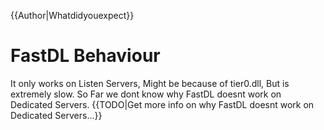 {{Author|Whatdidyouexpect}}
# FastDL Behaviour

It only works on Listen Servers, Might be because of tier0.dll, But is extremely slow.
So Far we dont know why FastDL doesnt work on Dedicated Servers.
{{TODO|Get more info on why FastDL doesnt work on Dedicated Servers...}}
